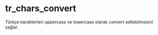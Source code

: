 # tr_chars_convert
Türkçe karakterleri uppercase ve lowercase olarak convert edilebilmesini sağlar.
